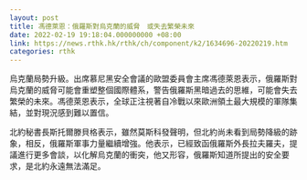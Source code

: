 ```yaml
---
layout: post
title: 馮德萊恩：俄羅斯對烏克蘭的威脅　或失去繁榮未來
date: 2022-02-19 19:18:04.000000000 +08:00
link: https://news.rthk.hk/rthk/ch/component/k2/1634696-20220219.htm
categories: rthk
---
```


烏克蘭局勢升級。出席慕尼黑安全會議的歐盟委員會主席馮德萊恩表示，俄羅斯對烏克蘭的威脅可能會重塑整個國際體系，警告俄羅斯黑暗過去的思維，可能會失去繁榮的未來。馮德萊恩表示，全球正注視著自冷戰以來歐洲領土最大規模的軍隊集結，並對現況感到難以置信。

北約秘書長斯托爾滕貝格表示，雖然莫斯科發聲明，但北約尚未看到局勢降級的跡象，相反，俄羅斯軍事力量繼續增強。他表示，已經致函俄羅斯外長拉夫羅夫，提議進行更多會談，以化解烏克蘭的衝突，他又形容，俄羅斯知道所提出的安全要求，是北約永遠無法滿足。
